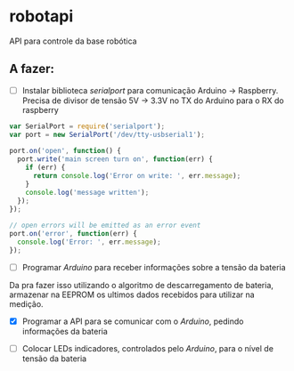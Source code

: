 # robotapi
API para controle da base robótica

## A fazer:
- [ ] Instalar biblioteca *serialport* para comunicação Arduino -> Raspberry.
Precisa de divisor de tensão 5V -> 3.3V no TX do Arduino para o RX do raspberry

```js
var SerialPort = require('serialport');
var port = new SerialPort('/dev/tty-usbserial1');
 
port.on('open', function() {
  port.write('main screen turn on', function(err) {
    if (err) {
      return console.log('Error on write: ', err.message);
    }
    console.log('message written');
  });
});
 
// open errors will be emitted as an error event 
port.on('error', function(err) {
  console.log('Error: ', err.message);
});
```

- [ ] Programar *Arduino* para receber informações sobre a tensão da bateria

Da pra fazer isso utilizando o algoritmo de descarregamento de bateria, armazenar na EEPROM
os ultimos dados recebidos para utilizar na medição.

- [x] Programar a API para se comunicar com o *Arduino*, pedindo informações da bateria

- [ ] Colocar LEDs indicadores, controlados pelo *Arduino*, para o nível de tensão da bateria